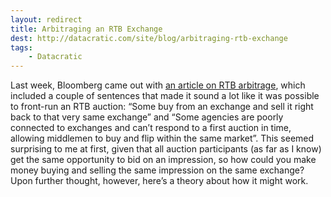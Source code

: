 ```yaml
---
layout: redirect
title: Arbitraging an RTB Exchange
dest: http://datacratic.com/site/blog/arbitraging-rtb-exchange
tags:
    - Datacratic
---
```


Last week, Bloomberg came out with [an article on RTB arbitrage][bb], which included a couple of sentences that made it sound a lot like it was possible to front-run an RTB auction: “Some buy from an exchange and sell it right back to that very same exchange” and “Some agencies are poorly connected to exchanges and can’t respond to a first auction in time, allowing middlemen to buy and flip within the same market”. This seemed surprising to me at first, given that all auction participants (as far as I know) get the same opportunity to bid on an impression, so how could you make money buying and selling the same impression on the same exchange? Upon further thought, however, here’s a theory about how it might work.

[bb]: http://www.bloomberg.com/news/2014-11-07/high-speed-ad-traders-profit-by-arbitraging-your-eyeballs.html